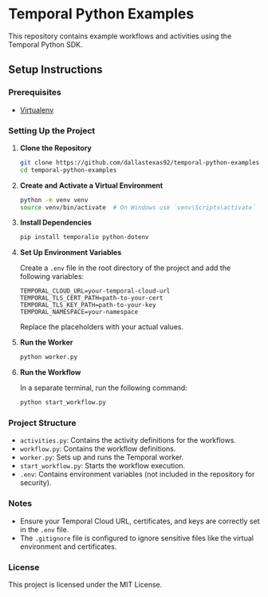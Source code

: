# Temporal Python Examples

This repository contains example workflows and activities using the Temporal Python SDK.

## Setup Instructions

### Prerequisites

- [Virtualenv](https://virtualenv.pypa.io/en/latest/installation.html)

### Setting Up the Project

1. **Clone the Repository**

    ```bash
    git clone https://github.com/dallastexas92/temporal-python-examples.git
    cd temporal-python-examples
    ```

2. **Create and Activate a Virtual Environment**

    ```bash
    python -m venv venv
    source venv/bin/activate  # On Windows use `venv\Scripts\activate`
    ```

3. **Install Dependencies**

    ```bash
    pip install temporalio python-dotenv
    ```

4. **Set Up Environment Variables**

    Create a `.env` file in the root directory of the project and add the following variables:

    ```plaintext
    TEMPORAL_CLOUD_URL=your-temporal-cloud-url
    TEMPORAL_TLS_CERT_PATH=path-to-your-cert
    TEMPORAL_TLS_KEY_PATH=path-to-your-key
    TEMPORAL_NAMESPACE=your-namespace
    ```

    Replace the placeholders with your actual values.

5. **Run the Worker**

    ```bash
    python worker.py
    ```

6. **Run the Workflow**

    In a separate terminal, run the following command:

    ```bash
    python start_workflow.py
    ```

### Project Structure

- `activities.py`: Contains the activity definitions for the workflows.
- `workflow.py`: Contains the workflow definitions.
- `worker.py`: Sets up and runs the Temporal worker.
- `start_workflow.py`: Starts the workflow execution.
- `.env`: Contains environment variables (not included in the repository for security).

### Notes

- Ensure your Temporal Cloud URL, certificates, and keys are correctly set in the `.env` file.
- The `.gitignore` file is configured to ignore sensitive files like the virtual environment and certificates.

### License

This project is licensed under the MIT License.
